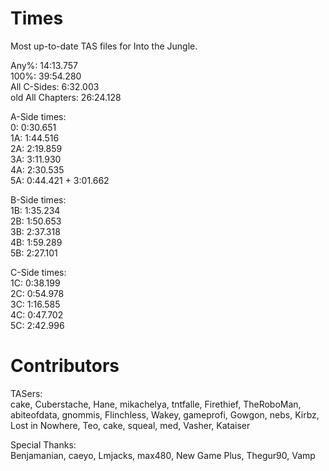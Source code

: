 # Times
Most up-to-date TAS files for Into the Jungle.

Any%: 14:13.757  
100%: 39:54.280  
All C-Sides: 6:32.003  
old All Chapters: 26:24.128

A-Side times:  
0:   0:30.651  
1A:  1:44.516  
2A:  2:19.859  
3A:  3:11.930  
4A:  2:30.535  
5A:  0:44.421 + 3:01.662

B-Side times:  
1B:  1:35.234  
2B:  1:50.653  
3B:  2:37.318  
4B:  1:59.289  
5B:  2:27.101

C-Side times:  
1C:  0:38.199  
2C:  0:54.978  
3C:  1:16.585  
4C:  0:47.702  
5C:  2:42.996

# Contributors
TASers:  
cake, Cuberstache, Hane, mikachelya, tntfalle, Firethief, TheRoboMan, abiteofdata, gnommis, Flinchless, Wakey, gameprofi, Gowgon, nebs, Kirbz, Lost in Nowhere, Teo, cake, squeal, med, Vasher, Kataiser

Special Thanks:  
Benjamanian, caeyo, Lmjacks, max480, New Game Plus, Thegur90, Vamp